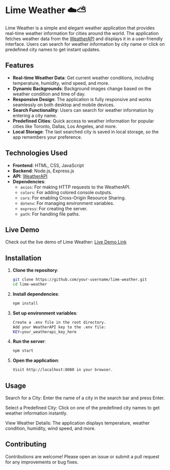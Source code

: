 # Lime Weather ☁️⛅

Lime Weather is a simple and elegant weather application that provides real-time weather information for cities around the world. The application fetches weather data from the [WeatherAPI](https://www.weatherapi.com/) and displays it in a user-friendly interface. Users can search for weather information by city name or click on predefined city names to get instant updates.

## Features

- **Real-time Weather Data**: Get current weather conditions, including temperature, humidity, wind speed, and more.
- **Dynamic Backgrounds**: Background images change based on the weather condition and time of day.
- **Responsive Design**: The application is fully responsive and works seamlessly on both desktop and mobile devices.
- **Search Functionality**: Users can search for weather information by entering a city name.
- **Predefined Cities**: Quick access to weather information for popular cities like Toronto, Dallas, Los Angeles, and more.
- **Local Storage**: The last searched city is saved in local storage, so the app remembers your preference.

## Technologies Used

- **Frontend**: HTML, CSS, JavaScript
- **Backend**: Node.js, Express.js
- **API**: [WeatherAPI](https://www.weatherapi.com/)
- **Dependencies**:
  - `axios`: For making HTTP requests to the WeatherAPI.
  - `colors`: For adding colored console outputs.
  - `cors`: For enabling Cross-Origin Resource Sharing.
  - `dotenv`: For managing environment variables.
  - `express`: For creating the server.
  - `path`: For handling file paths.

## Live Demo
Check out the live demo of Lime Weather: [Live Demo Link](https://lime-weather-api-sass-js.vercel.app/)

## Installation

1. **Clone the repository**:
   ```bash
   git clone https://github.com/your-username/lime-weather.git
   cd lime-weather
   
2. **Install dependencies**:
   ```bash
   npm install
   
3. **Set up environment variables**:
   ```bash
   Create a .env file in the root directory.
   Add your WeatherAPI key to the .env file:
   KEY=your_weatherapi_key_here
   
4. **Run the server**:
   ```bash
   npm start
   
5. **Open the application**:
   ```bash
   Visit http://localhost:8080 in your browser.
## Usage
Search for a City: Enter the name of a city in the search bar and press Enter.

Select a Predefined City: Click on one of the predefined city names to get weather information instantly.

View Weather Details: The application displays temperature, weather condition, humidity, wind speed, and more.

## Contributing
Contributions are welcome! Please open an issue or submit a pull request for any improvements or bug fixes.

